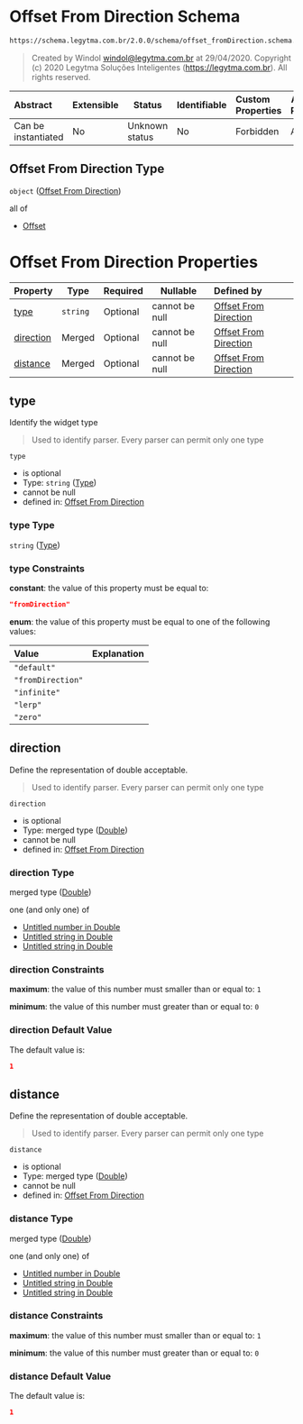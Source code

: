 # Offset From Direction Schema

```txt
https://schema.legytma.com.br/2.0.0/schema/offset_fromDirection.schema.json
```




> Created by Windol [windol@legytma.com.br](mailto:windol@legytma.com.br) at 29/04/2020.
> Copyright (c) 2020 Legytma Soluções Inteligentes (<https://legytma.com.br>). All rights reserved.
>

| Abstract            | Extensible | Status         | Identifiable | Custom Properties | Additional Properties | Access Restrictions | Defined In                                                                                            |
| :------------------ | ---------- | -------------- | ------------ | :---------------- | --------------------- | ------------------- | ----------------------------------------------------------------------------------------------------- |
| Can be instantiated | No         | Unknown status | No           | Forbidden         | Allowed               | none                | [offset_fromDirection.schema.json](../schema/offset_fromDirection.schema.json) |

## Offset From Direction Type

`object` ([Offset From Direction](offset_fromdirection.md))

all of

-   [Offset](box_shadow-properties-offset.md)

# Offset From Direction Properties

| Property                | Type     | Required | Nullable       | Defined by                                                                                                                                              |
| :---------------------- | -------- | -------- | -------------- | :------------------------------------------------------------------------------------------------------------------------------------------------------ |
| [type](#type)           | `string` | Optional | cannot be null | [Offset From Direction](widget-definitions-type.md) |
| [direction](#direction) | Merged   | Optional | cannot be null | [Offset From Direction](app_bar_theme-properties-double.md)  |
| [distance](#distance)   | Merged   | Optional | cannot be null | [Offset From Direction](app_bar_theme-properties-double.md)   |

## type

Identify the widget type


> Used to identify parser. Every parser can permit only one type
>

`type`

-   is optional
-   Type: `string` ([Type](widget-definitions-type.md))
-   cannot be null
-   defined in: [Offset From Direction](widget-definitions-type.md)

### type Type

`string` ([Type](widget-definitions-type.md))

### type Constraints

**constant**: the value of this property must be equal to:

```json
"fromDirection"
```

**enum**: the value of this property must be equal to one of the following values:

| Value             | Explanation |
| :---------------- | ----------- |
| `"default"`       |             |
| `"fromDirection"` |             |
| `"infinite"`      |             |
| `"lerp"`          |             |
| `"zero"`          |             |

## direction

Define the representation of double acceptable.


> Used to identify parser. Every parser can permit only one type
>

`direction`

-   is optional
-   Type: merged type ([Double](app_bar_theme-properties-double.md))
-   cannot be null
-   defined in: [Offset From Direction](app_bar_theme-properties-double.md)

### direction Type

merged type ([Double](app_bar_theme-properties-double.md))

one (and only one) of

-   [Untitled number in Double](double-definitions-doublenumber.md)
-   [Untitled string in Double](double-definitions-doublestring.md)
-   [Untitled string in Double](double-definitions-doubleenum.md)

### direction Constraints

**maximum**: the value of this number must smaller than or equal to: `1`

**minimum**: the value of this number must greater than or equal to: `0`

### direction Default Value

The default value is:

```json
1
```

## distance

Define the representation of double acceptable.


> Used to identify parser. Every parser can permit only one type
>

`distance`

-   is optional
-   Type: merged type ([Double](app_bar_theme-properties-double.md))
-   cannot be null
-   defined in: [Offset From Direction](app_bar_theme-properties-double.md)

### distance Type

merged type ([Double](app_bar_theme-properties-double.md))

one (and only one) of

-   [Untitled number in Double](double-definitions-doublenumber.md)
-   [Untitled string in Double](double-definitions-doublestring.md)
-   [Untitled string in Double](double-definitions-doubleenum.md)

### distance Constraints

**maximum**: the value of this number must smaller than or equal to: `1`

**minimum**: the value of this number must greater than or equal to: `0`

### distance Default Value

The default value is:

```json
1
```
